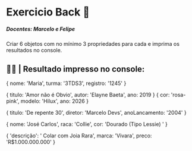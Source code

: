 # Exercicio Back 🤩

##### Docentes: Marcelo e Felipe 

Criar 6 objetos com  no mínimo 3 propriedades para cada e imprima os resultados no console. 

## 🤯🤯 | Resultado impresso no console:

{ nome: 'Maria', turma: '3TDS3', registro: '1245' }

{ titulo: 'Amor não é Obvio', autor: 'Elayne Baeta', ano: 2019 }
{ cor: 'rosa-pink', modelo: 'Hilux', ano: 2026 }

{
  titulo: 'De repente 30',
  diretor: 'Marcelo Devs',
  anoLancamento: '2004'
}

{ nome: 'José Carlos', raca: 'Collie', cor: 'Dourado (Tipo Lessie) ' }

{
  'descrição': ' Colar com Joia Rara',
  marca: 'Vivara',
  preco: 'R$1.000.000.000'
}
